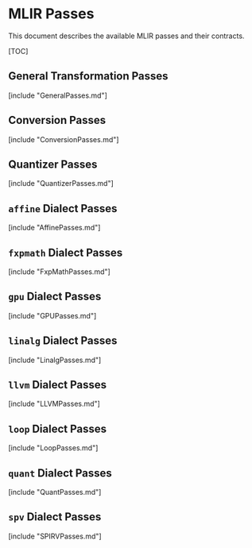 # MLIR Passes

This document describes the available MLIR passes and their contracts.

[TOC]

## General Transformation Passes

[include "GeneralPasses.md"]

## Conversion Passes

[include "ConversionPasses.md"]

## Quantizer Passes

[include "QuantizerPasses.md"]

## `affine` Dialect Passes

[include "AffinePasses.md"]

## `fxpmath` Dialect Passes

[include "FxpMathPasses.md"]

## `gpu` Dialect Passes

[include "GPUPasses.md"]

## `linalg` Dialect Passes

[include "LinalgPasses.md"]

## `llvm` Dialect Passes

[include "LLVMPasses.md"]

## `loop` Dialect Passes

[include "LoopPasses.md"]

## `quant` Dialect Passes

[include "QuantPasses.md"]

## `spv` Dialect Passes

[include "SPIRVPasses.md"]
